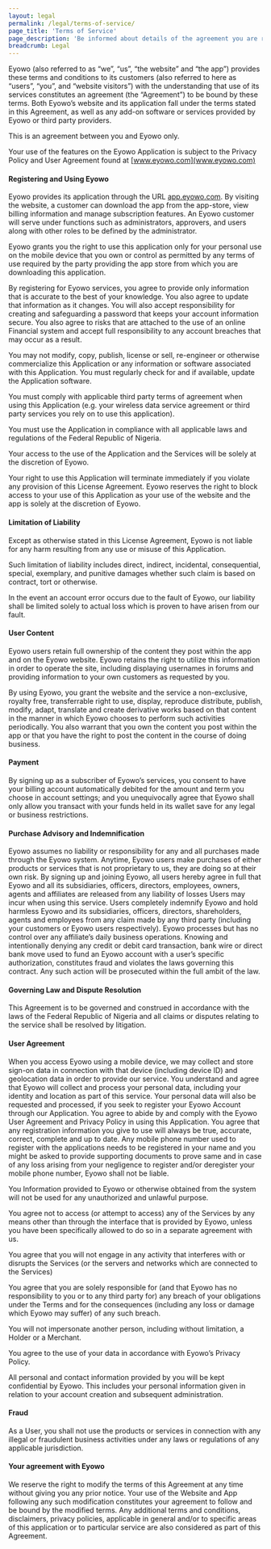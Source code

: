 ```yaml
---
layout: legal
permalink: /legal/terms-of-service/
page_title: 'Terms of Service'
page_description: 'Be informed about details of the agreement you are reaching with Eyowo. Read this carefully as it is legally binding.'
breadcrumb: Legal
---
```


Eyowo (also referred to as “we”, “us”, “the website” and “the app”) provides these terms and conditions to its customers (also referred to here as “users”, “you”, and “website visitors”) with the understanding that use of its services constitutes an agreement (the “Agreement”) to be bound by these terms. Both Eyowo’s website and its application fall under the terms stated in this Agreement, as well as any add-on software or services provided by Eyowo or third party providers.

This is an agreement between you and Eyowo only.

Your use of the features on the Eyowo Application is subject to the Privacy Policy and User Agreement found at [www.eyowo.com](www.eyowo.com) 

#### Registering and Using Eyowo

Eyowo provides its application through the URL [app.eyowo.com](app.eyowo.com). By visiting the website, a customer can download the app from the app-store, view billing information and manage subscription features. An Eyowo customer will serve under functions such as administrators, approvers, and users along with other roles to be defined by the administrator.

Eyowo grants you the right to use this application only for your personal use on the mobile device that you own or control as permitted by any terms of use required by the party providing the app store from which you are downloading this application.

By registering for Eyowo services, you agree to provide only information that is accurate to the best of your knowledge. You also agree to update that information as it changes. You will also accept responsibility for creating and safeguarding a password that keeps your account information secure.
You also agree to risks that are attached to the use of an online Financial system and accept full responsibility to any account breaches that may occur as a result.

You may not modify, copy, publish, license or sell, re-engineer or otherwise commercialize this Application or any information or software associated with this Application. You must regularly check for and if available, update the Application software.

You must comply with applicable third party terms of agreement when using this Application (e.g. your wireless data service agreement or third party services you rely on to use this application).

You must use the Application in compliance with all applicable laws and regulations of the Federal Republic of Nigeria.

Your access to the use of the Application and the Services will be solely at the discretion of Eyowo.

Your right to use this Application will terminate immediately if you violate any provision of this License Agreement. Eyowo reserves the right to block access to your use of this Application as your use of the website and the app is solely at the discretion of Eyowo.


#### Limitation of Liability

Except as otherwise stated in this License Agreement, Eyowo is not liable for any harm resulting from any use or misuse of this Application.

Such limitation of liability includes direct, indirect, incidental, consequential, special, exemplary, and punitive damages whether such claim is based on contract, tort or otherwise.

In the event an account error occurs due to the fault of Eyowo, our liability shall be limited solely to actual loss which is proven to have arisen from our fault. 

#### User Content
Eyowo users retain full ownership of the content they post within the app and on the Eyowo website. Eyowo retains the right to utilize this information in order to operate the site, including displaying usernames in forums and providing information to your own customers as requested by you.

By using Eyowo, you grant the website and the service a non-exclusive, royalty free, transferrable right to use, display, reproduce distribute, publish, modify, adapt, translate and create derivative works based on that content in the manner in which Eyowo chooses to perform such activities periodically. You also warrant that you own the content you post within the app or that you have the right to post the content in the course of doing business.

#### Payment

By signing up as a subscriber of Eyowo’s services, you consent to have your billing account automatically debited for the amount and term you choose in account settings; and you unequivocally agree that Eyowo shall only allow you transact with your funds held in its wallet save for any legal or business restrictions. 

#### Purchase Advisory and Indemnification

Eyowo assumes no liability or responsibility for any and all purchases made through the Eyowo system. Anytime, Eyowo users make purchases of either products or services that is not proprietary to us, they are doing so at their own risk. By signing up and joining Eyowo, all users hereby agree in full that Eyowo and all its subsidiaries, officers, directors, employees, owners, agents and affiliates are released from any liability of losses Users may incur when using this service. Users completely indemnify Eyowo and hold harmless Eyowo and its subsidiaries, officers, directors, shareholders, agents and employees from any claim made by any third party (including your customers or Eyowo users respectively). Eyowo processes but has no control over any affiliate’s daily business operations. Knowing and intentionally denying any credit or debit card transaction, bank wire or direct bank move used to fund an Eyowo account with a user’s specific authorization, constitutes fraud and violates the laws governing this contract. Any such action will be prosecuted within the full ambit of the law.

#### Governing Law and Dispute Resolution

This Agreement is to be governed and construed in accordance with the laws of the Federal Republic of Nigeria and all claims or disputes relating to the service shall be resolved by litigation.

#### User Agreement

When you access Eyowo using a mobile device, we may collect and store sign-on data in connection with that device (including device ID) and geolocation data in order to provide our service. You understand and agree that Eyowo will collect and process your personal data, including your identity and location as part of this service. Your personal data will also be requested and processed, if you seek to register your Eyowo Account through our Application. You agree to abide by and comply with the Eyowo User Agreement and Privacy Policy in using this Application. You agree that any registration information you give to use will always be true, accurate, correct, complete and up to date. Any mobile phone number used to register with the applications needs to be registered in your name and you might be asked to provide supporting documents to prove same and in case of any loss arising from your negligence to register and/or deregister your mobile phone number, Eyowo shall not be liable.

You Information provided to Eyowo or otherwise obtained from the system will not be used for any unauthorized and unlawful purpose. 

You agree not to access (or attempt to access) any of the Services by any means other than through the interface that is provided by Eyowo, unless you have been specifically allowed to do so in a separate agreement with us.

You agree that you will not engage in any activity that interferes with or disrupts the Services (or the servers and networks which are connected to the Services)

You agree that you are solely responsible for (and that Eyowo has no responsibility to you or to any third party for) any breach of your obligations under the Terms and for the consequences (including any loss or damage which Eyowo may suffer) of any such breach.

You will not impersonate another person, including without limitation, a Holder or a Merchant.

You agree to the use of your data in accordance with Eyowo’s Privacy Policy.

All personal and contact information provided by you will be kept confidential by Eyowo. This includes your personal information given in relation to your account creation and subsequent administration.

#### Fraud

As a User, you shall not use the products or services in connection with any illegal or fraudulent business activities under any laws or regulations of any applicable jurisdiction.

#### Your agreement with Eyowo

We reserve the right to modify the terms of this Agreement at any time without giving you any prior notice. Your use of the Website and App following any such modification constitutes your agreement to follow and be bound by the modified terms. Any additional terms and conditions, disclaimers, privacy policies, applicable in general and/or to specific areas of this application or to particular service are also considered as part of this Agreement.



